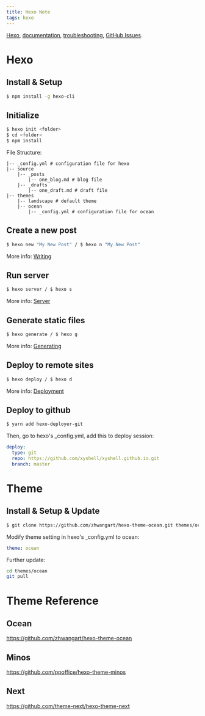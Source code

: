 ```yaml
---
title: Hexo Note
tags: hexo
---
```


[Hexo](https://hexo.io/), [documentation](https://hexo.io/docs/), [troubleshooting](https://hexo.io/docs/troubleshooting.html), [GitHub Issues](https://github.com/hexojs/hexo/issues).

# Hexo

## Install & Setup

```bash
$ npm install -g hexo-cli
```

## Initialize

``` bash
$ hexo init <folder>
$ cd <folder>
$ npm install
```

File Structure:

```
|-- _config.yml # configuration file for hexo
|-- source
    |-- _posts
        |-- one_blog.md # blog file
    |-- _drafts
        |-- one_draft.md # draft file
|-- themes
    |-- landscape # default theme
    |-- ocean 
        |-- _config.yml # configuration file for ocean
```

## Create a new post

``` bash
$ hexo new "My New Post" / $ hexo n "My New Post"
```

More info: [Writing](https://hexo.io/docs/writing.html)

## Run server

``` bash
$ hexo server / $ hexo s
```

More info: [Server](https://hexo.io/docs/server.html)

## Generate static files

``` bash
$ hexo generate / $ hexo g
```

More info: [Generating](https://hexo.io/docs/generating.html)

## Deploy to remote sites

``` bash
$ hexo deploy / $ hexo d
```

More info: [Deployment](https://hexo.io/docs/deployment.html)

## Deploy to github

``` bash
$ yarn add hexo-deployer-git
```

Then, go to hexo's _config.yml, add this to deploy session:

``` yml
deploy:
  type: git
  repo: https://github.com/xyshell/xyshell.github.io.git
  branch: master
```

# Theme

## Install & Setup & Update

``` bash
$ git clone https://github.com/zhwangart/hexo-theme-ocean.git themes/ocean
```

Modify theme setting in hexo's _config.yml to ocean:

``` yml
theme: ocean
```

Further update:

``` bash
cd themes/ocean
git pull
```

# Theme Reference

## Ocean

https://github.com/zhwangart/hexo-theme-ocean

## Minos

https://github.com/ppoffice/hexo-theme-minos

## Next

https://github.com/theme-next/hexo-theme-next
